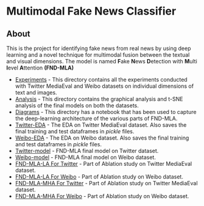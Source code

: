 # Multimodal Fake News Classifier

## About

This is the project for identifying fake news from real news by using deep learning 
and a novel technique for multimodal fusion between the textual and visual
dimensions. The model is named **F**ake **N**ews **D**etection with **M**ulti **l**evel **A**ttention **(FND-MLA)**

* [Experiments](./Experiments) - This directory contains all the experiments conducted with Twitter
MediaEval and Weibo datasets on individual dimensions of text and images.
* [Analysis](./Analysis) - This directory contains the graphical analysis and t-SNE analysis
of the final models on both the datasets.
* [Diagrams](./model-architecture) - This directory has a notebook that has been used to
capture the deep-learning architecture of the various parts of FND-MLA.
* [Twitter-EDA](Twitter_multimodal_EDA.ipynb) - The EDA on Twitter MediaEval dataset. Also saves
the final training and test dataframes in _pickle_ files.
* [Weibo-EDA](Weibo_multimodal_EDA.ipynb) - The EDA on Weibo dataset. Also saves
  the final training and test dataframes in _pickle_ files.
* [Twitter-model](Twitter_multimodal_classifier_MHA_Luong_Regularized.ipynb) - FND-MLA final model on Twitter
dataset.
* [Weibo-model](Weibo_multimodal_classifier_MHA_Luong_Regularized.ipynb) - FND-MLA final model on Weibo
  dataset.
* [FND-MLA-LA For Twitter](Twitter_multimodal_classifier_Scaled_Attention.ipynb) - Part of Ablation
study on Twitter MediaEval dataset.
* [FND-MLA-LA For Weibo](Weibo_multimodal_classifier_Scaled_Attention.ipynb) - Part of Ablation
  study on Weibo dataset.
* [FND-MLA-MHA For Twitter](Twitter_multimodal_classifier.ipynb) - Part of Ablation
  study on Twitter MediaEval dataset.
* [FND-MLA-MHA For Weibo](Weibo_multimodal_classifier.ipynb) - Part of Ablation
    study on Weibo dataset.